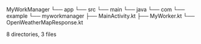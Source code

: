 MyWorkManager
└── app
    └── src
        └── main
            └── java
                └── com
                    └── example
                        └── myworkmanager
                            ├── MainActivity.kt
                            ├── MyWorker.kt
                            └── OpenWeatherMapResponse.kt

8 directories, 3 files
